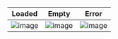 
| Loaded | Empty | Error |
|----------|----------|----------|
| ![image](https://github.com/user-attachments/assets/4944d9d3-bbfa-4681-b92d-17db25175d6a) | ![image](https://github.com/user-attachments/assets/92e5ce42-4aad-447b-9cb3-3281fed7720d) | ![image](https://github.com/user-attachments/assets/42fc7de6-7ad3-426a-958d-a7006eecc253) |
